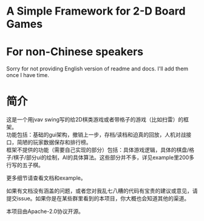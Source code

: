 # A Simple Framework for 2-D Board Games

# For non-Chinese speakers

Sorry for not providing English version of readme and docs. I'll add them once I have time.

# 简介

这是一个用jvav swing写的给2D棋类游戏或者带格子的游戏（比如扫雷）的框架。  
功能包括：基础的gui架构，撤销上一步，存档/读档和迫真的回放，人机对战接口，简陋的玩家数据保存和排行榜。  
框架不提供的功能（需要自己实现的部分）包括：具体游戏逻辑，具体的棋盘/格子/棋子/部分ui的绘制，AI的具体算法。这些部分并不多，详见example里200多行写的五子棋。

更多细节请查看文档和example。

如果有文档没有涵盖的问题，或者您对我乱七八糟的代码有宝贵的建议或意见，请提交issue。如果你是在某些群里看到的本项目，你大概也会知道其他的渠道。

本项目由Apache-2.0协议开源。